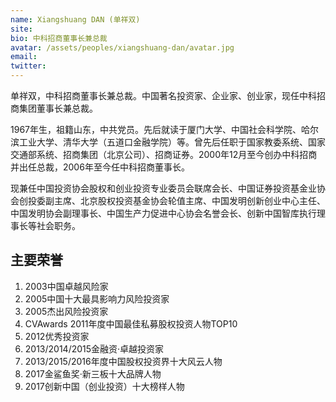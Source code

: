 ```yaml
---
name: Xiangshuang DAN (单祥双)
site: 
bio: 中科招商董事长兼总裁
avatar: /assets/peoples/xiangshuang-dan/avatar.jpg
email: 
twitter: 
---
```


单祥双，中科招商董事长兼总裁。中国著名投资家、企业家、创业家，现任中科招商集团董事长兼总裁。

1967年生，祖籍山东，中共党员。先后就读于厦门大学、中国社会科学院、哈尔滨工业大学、清华大学（五道口金融学院）等。曾先后任职于国家教委系统、国家交通部系统、招商集团（北京公司）、招商证券。2000年12月至今创办中科招商并出任总裁，2006年至今任中科招商董事长。

现兼任中国投资协会股权和创业投资专业委员会联席会长、中国证券投资基金业协会创投委副主席、北京股权投资基金协会轮值主席、中国发明创新创业中心主任、中国发明协会副理事长、中国生产力促进中心协会名誉会长、创新中国智库执行理事长等社会职务。

## 主要荣誉

1. 2003中国卓越风险家
1. 2005中国十大最具影响力风险投资家
1. 2005杰出风险投资家
1. CVAwards 2011年度中国最佳私募股权投资人物TOP10
1. 2012优秀投资家
1. 2013/2014/2015金融资·卓越投资家
1. 2013/2015/2016年度中国股权投资界十大风云人物
1. 2017金鲨鱼奖·新三板十大品牌人物
1. 2017创新中国（创业投资）十大榜样人物
